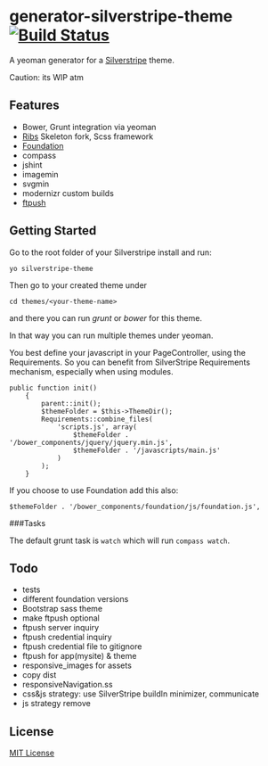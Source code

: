 # generator-silverstripe-theme [![Build Status](https://secure.travis-ci.org/ivoba/generator-silverstripe-theme.png?branch=master)](https://travis-ci.org/ivoba/generator-silverstripe-theme)

A yeoman generator for a [Silverstripe](http://silverstripe.org) theme.

Caution: its WIP atm

## Features

- Bower, Grunt integration via yeoman
- [Ribs](https://github.com/nickpack/Ribs) Skeleton fork, Scss framework
- [Foundation](http://foundation.zurb.com/)
- compass
- jshint
- imagemin
- svgmin
- modernizr custom builds
- [ftpush](https://github.com/inossidabile/grunt-ftpush)

## Getting Started

Go to the root folder of your Silverstripe install and run:

    yo silverstripe-theme

Then go to your created theme under

    cd themes/<your-theme-name>

and there you can run *grunt* or *bower* for this theme.

In that way you can run multiple themes under yeoman.

You best define your javascript in your PageController, using the Requirements.
So you can benefit from SilverStripe Requirements mechanism, especially when using modules.

    public function init()
        {
            parent::init();
            $themeFolder = $this->ThemeDir();
            Requirements::combine_files(
                'scripts.js', array(
                    $themeFolder . '/bower_components/jquery/jquery.min.js',
                    $themeFolder . '/javascripts/main.js'
                )
            );
        }

If you choose to use Foundation add this also:

    $themeFolder . '/bower_components/foundation/js/foundation.js',

###Tasks

The default grunt task is ```watch``` which will run ```compass watch```.


## Todo

- tests
- different foundation versions
- Bootstrap sass theme
- make ftpush optional
- ftpush server inquiry
- ftpush credential inquiry
- ftpush credential file to gitignore
- ftpush for app(mysite) & theme
- responsive_images for assets
- copy dist
- responsiveNavigation.ss
- css&js strategy: use SilverStripe buildIn minimizer, communicate
- js strategy remove <!-- build:js /scripts/vendor/modernizr.js -->


## License

[MIT License](http://en.wikipedia.org/wiki/MIT_License)
